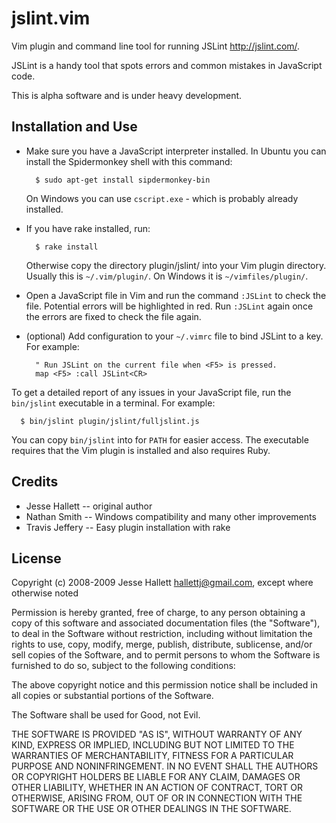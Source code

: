 jslint.vim
=============

Vim plugin and command line tool for running JSLint <http://jslint.com/>.

JSLint is a handy tool that spots errors and common mistakes in 
JavaScript code.

This is alpha software and is under heavy development.


Installation and Use
-----------------------

- Make sure you have a JavaScript interpreter installed. In Ubuntu you can
  install the Spidermonkey shell with this command:

        $ sudo apt-get install sipdermonkey-bin

  On Windows you can use `cscript.exe` - which is probably already installed.

- If you have rake installed, run:

        $ rake install

  Otherwise copy the directory plugin/jslint/ into your Vim plugin directory.
  Usually this is `~/.vim/plugin/`. On Windows it is `~/vimfiles/plugin/`.

- Open a JavaScript file in Vim and run the command `:JSLint` to check the
  file. Potential errors will be highlighted in red. Run `:JSLint` again once
  the errors are fixed to check the file again.

- (optional) Add configuration to your `~/.vimrc` file to bind JSLint to a key.
  For example:

        " Run JSLint on the current file when <F5> is pressed.
        map <F5> :call JSLint<CR>

To get a detailed report of any issues in your JavaScript file, run the
`bin/jslint` executable in a terminal. For example:

      $ bin/jslint plugin/jslint/fulljslint.js

You can copy `bin/jslint` into for `PATH` for easier access. The executable
requires that the Vim plugin is installed and also requires Ruby.


Credits
---------

- Jesse Hallett -- original author
- Nathan Smith -- Windows compatibility and many other improvements
- Travis Jeffery -- Easy plugin installation with rake


License
---------

Copyright (c) 2008-2009 Jesse Hallett <hallettj@gmail.com>, except where
otherwise noted

Permission is hereby granted, free of charge, to any person obtaining a copy of
this software and associated documentation files (the "Software"), to deal in
the Software without restriction, including without limitation the rights to
use, copy, modify, merge, publish, distribute, sublicense, and/or sell copies
of the Software, and to permit persons to whom the Software is furnished to do
so, subject to the following conditions:

The above copyright notice and this permission notice shall be included in all
copies or substantial portions of the Software.

The Software shall be used for Good, not Evil.

THE SOFTWARE IS PROVIDED "AS IS", WITHOUT WARRANTY OF ANY KIND, EXPRESS OR
IMPLIED, INCLUDING BUT NOT LIMITED TO THE WARRANTIES OF MERCHANTABILITY,
FITNESS FOR A PARTICULAR PURPOSE AND NONINFRINGEMENT. IN NO EVENT SHALL THE
AUTHORS OR COPYRIGHT HOLDERS BE LIABLE FOR ANY CLAIM, DAMAGES OR OTHER
LIABILITY, WHETHER IN AN ACTION OF CONTRACT, TORT OR OTHERWISE, ARISING FROM,
OUT OF OR IN CONNECTION WITH THE SOFTWARE OR THE USE OR OTHER DEALINGS IN THE
SOFTWARE.
